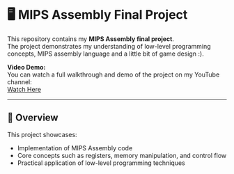 # 🖥️ MIPS Assembly Final Project

This repository contains my **MIPS Assembly final project**.  
The project demonstrates my understanding of low-level programming concepts, MIPS assembly language and a little bit of game design :).

**Video Demo:**  
You can watch a full walkthrough and demo of the project on my YouTube channel:  
[Watch Here](https://youtu.be/Q0J9jlxBQH8?si=mMEBGB0uMKM0cZII)

---

## 📌 Overview
This project showcases:
- Implementation of MIPS Assembly code
- Core concepts such as registers, memory manipulation, and control flow
- Practical application of low-level programming techniques
